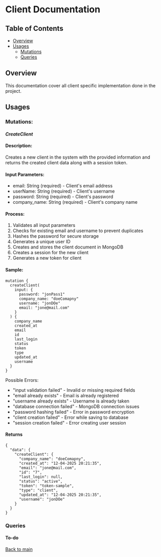 # Client Documentation

## Table of Contents

- [Overview](#overview)
- [Usages](#usages)
  - [Mutations](#mutations)
  - [Queries](#queries)

## Overview

This documentation cover all client specific implementation done in the project.

## Usages

### Mutations:

#### **_CreateClient_**

#### Description:

Creates a new client in the system with the provided information and returns the created client data along with a session token.

#### Input Parameters:

- email: String (required) - Client's email address
- userName: String (required) - Client's username
- password: String (required) - Client's password
- company_name: String (required) - Client's company name

#### Process:

1. Validates all input parameters
2. Checks for existing email and username to prevent duplicates
3. Hashes the password for secure storage
4. Generates a unique user ID
5. Creates and stores the client document in MongoDB
6. Creates a session for the new client
7. Generates a new token for client

#### Sample:

```
mutation {
  createClient(
    input: {
      password: "jonPass1"
      company_name: "doeComapny"
      username: "jonDOe"
      email: "jone@mail.com"
    }
  ) {
    company_name
    created_at
    email
    id
    last_login
    status
    token
    type
    updated_at
    username
  }
}
```

Possible Errors:

- "input validation failed" - Invalid or missing required fields
- "email already exists" - Email is already registered
- "username already exists" - Username is already taken
- "database connection failed" - MongoDB connection issues
- "password hashing failed" - Error in password encryption
- "client creation failed" - Error while saving to database
- "session creation failed" - Error creating user session

#### Returns

```
{
  "data": {
    "createClient": {
      "company_name": "doeComapny",
      "created_at": "12-04-2025 20:21:35",
      "email": "jone@mail.com",
      "id": "7",
      "last_login": null,
      "status": "active",
      "token": "token-sample",
      "type": "client",
      "updated_at": "12-04-2025 20:21:35",
      "username": "jonDOe"
    }
  }
}
```

### Queries

#### To-do

[Back to main](../README.md#features)
